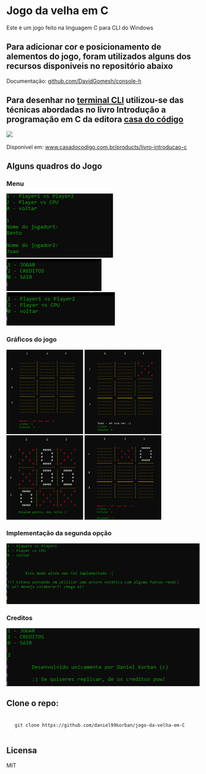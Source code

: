  # Jogo da velha em C
 Este é um jogo feito na linguagem C para CLI do Windows
 
 ## Para adicionar cor e posicionamento de alementos do jogo, foram utilizados alguns dos recursos disponiveis no repositório abaixo
 Documentação: <a href="https://github.com/DavidGomesh/console-h" target="_blank">github.com/DavidGomesh/console-h</a>

 ## Para desenhar no <a href="https://www.google.com/search?q=O+que+%C3%A9+terminal+CLI%3F&sa=X&ved=2ahUKEwj8s8DPitf0AhXRCtQKHfd7DLsQzmd6BAgwEAU">terminal CLI</a> utilizou-se das técnicas abordadas no livro Introdução a programação em C da editora <a href="https://www.casadocodigo.com.br/" target="_blank">casa do código<a>

 <div id="livro">
  <img src="https://cdn.shopify.com/s/files/1/0155/7645/products/IntroducaoaprogramacaoemC_ebook_large.jpg?v=1631718790">
 </div>

 Disponivel em: <a href="https://www.casadocodigo.com.br/products/livro-introducao-c" target="_blank">www.casadocodigo.com.br/products/livro-introducao-c</a>

 ## Alguns quadros do Jogo
 ### Menu
<img src="./imagens/nome-jogadores.png">
<img src="./imagens/frame-menu.png">
<img src="./imagens/frame-menu-play.png">

### Gráficos do jogo
<img src="./imagens/demo1.png" width="200px" height="220px">
<img src="./imagens/demo2.png" width="200px" height="220px">
<img src="./imagens/deu-velha.png" width="200px" height="220px">
<img src="./imagens/jogador-ganhou.png" width="200px" height="220px">

### Implementação da segunda opção
<img src="./imagens/player-vs-cpu.png">

### Creditos
<img src="./imagens/creditos.png">
 
 ## Clone o repo:
 <!--<pre>-->
  <code>
   git clone https://github.com/daniel99korban/jogo-da-velha-em-C
  </code>
 <!--</pre>-->

 ## Licensa
 MIT
